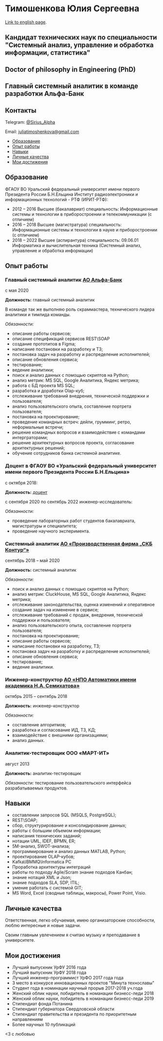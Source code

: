 # Тимошенкова Юлия Сергеевна

[Link to english page](./index_eng.html).

## Кандидат технических наук по специальности "Системный анализ, управление и обработка информации, статистика"

## Doctor of philosophy in Engineering (PhD)

## Главный системный аналитик в команде разработки Альфа-Банк

## Контакты

Telegram: [@Sirius_Alpha](https://t.me/Sirius_Alpha)

Email:
[juliatimoshenkova@gmail.com](juliatimoshenkova@gmail.com)

- [Образование](#образование)
- [Опыт работы](#опыт-работы)
- [Навыки](#навыки)
- [Личные качества](#личные-качества)
- [Мои достижения](#мои-достижения)

## Образование

ФГАОУ ВО Уральский федеральный университет имени первого Президента России Б.Н.Ельцина
Институт радиоэлектроники и информационных технологий - РТФ (ИРИТ-РТФ):

* 2012 – 2016 Высшее (бакалавриат) специальность: Информационные системы и технологии в приборостроении и телекоммуникации (с отличием)
* 2016 – 2018 Высшее (магистратура) специальность: Информационные системы и технологии в науке и приборостроении (с отличием)
* 2018 – 2022 Высшее (аспирантура) специальность: 09.06.01 Информатика и вычислительная техника (Системный анализ, управление и обработка информации)

## Опыт работы

### Главный системный аналитик [АО Альфа-Банк](https://alfabank.ru/)

с мая 2020

**Должность:** главный системный аналитик

В команде так же выполняю роль скраммастера, технического лидера аналитики и тимлида команды.

*Обязанности:*

* описание работы сервисов;
* описание спецификаций сервисов REST\SOAP
* создание прототипов в Figma;
* написание постановки на разработку и ТЗ;
* постановка задач на разработку и распределение исполнителей;
* описание обновления сервиса;
* тестирование;
* ведение аналитики;
* поиск и анализ данных с помощью скриптов на Python;
* анализ метрик: MS SQL, Google Аналитика, Яндекс метрика;
* работа с БД проекта MS SQL;
* разработка и доработки Olap-куб;
* отслеживание требований внедрения, технической поддержки и пользователя;
* анализ пользовательского опыта, составление портрета пользователя;
* постановка на проектирование;
* проведение командных встреч: дейли, грумминг, ретро, неформальные встречи;
* решение командных вопросов и взаимодействие с командами интерграторами;
* решение архитектурных вопросов проекта, согласование архитектурных решений;
* обучение сотрудников банка системной аналитике.

### Доцент в ФГАОУ ВО «Уральский федеральный университет имени первого Президента России Б.Н.Ельцина»

с октября 2018:

**Должность:** [доцент](https://urfu.ru/ru/about/personal-pages/personal/person/julia.timoshenkova/)

с сентября 2020 по сентябрь 2022 инженер-исследователь:

*Обязанности:*

* проведение лабораторных работ студентов бакалавриата, магистратуры и специалитета;
* проведение научного эксперимента.

### Системный аналитик  [АО «Производственная фирма „СКБ Контур“»](https://kontur.ru/)

сентябрь 2018 – май 2020

**Должность:** системный аналитик

*Обязанности:*

* поиск и анализ данных с помощью скриптов на Python;
* анализ метрик: CluckHouse, MS SQL, Google Аналитика, Яндекс метрика;
* отслеживание законодательства, оценка изменений и оперативное создание задач на изменение в сервисе;
* отслеживание требований с продаж, внедрения, технической поддержки и пользователя;
* анализ пользовательского опыта, составление портрета пользователя;
* постановка на проектирование;
* описание работы сервисов;
* написание постановки на разработку, ТЗ;
* постановка задач на разработку и распределение исполнителей;
* описание обновления сервиса;
* тестирование;
* ведение аналитики.

### Инженер-конструктор [АО «НПО Автоматики имени академика Н.А. Семихатова»](https://www.npoa.ru/)

октябрь 2015 – сентябрь 2018

**Должность:** инженер-конструктор

*Обязанности:*

* составление алгоритмов;
* разработка и согласование ИД, ТЗ, КД;
* взаимодействие с внешними организациями;
* анализ данных.

### Аналитик-тестировщик ООО «МАРТ-ИТ»

август 2013

**Должность:** аналитик-тестировщик

*Обязанности:* тестирование пользовательского интерфейса разрабатываемых продуктов.

## Навыки

* составлении запросов SQL (MSQLS, PostgreSQL);
* REST\SOAP;
* сбор, структурирование и консолидирование данных;
* работы с большим объемом информации;
* написания технических заданий;
* нотации UML, IDEF, BPMN, ER;
* 5M-анализ, SWOT-анализа;
* программирование и анализ данных MATLAB, Python;
* проектирование OLAP-кубов;
* Kafka\IBMMQ\Informatica PC
* Проработка архитектуры интеграций
* работы по подходу Agile/Scram знание подходов Канбан;
* знание нотаций XML и Json;
* знание подходов SLA, SDP, ITIL;
* умение работать с системой GIT;
* MS Word, Excel (сводные таблицы, макросы), Power Point, Visio.

## Личные качества

Ответственная, легко обучаемая, имею организаторские способности, люблю интересные и новые задачи.

Своим главным увлечением я считаю музыку и преподавание в университете.

## Мои достижения

* Лучший выпускник УрФУ 2016 года
* Лучший выпускник УрФУ 2018 года
* Лучший инженер-программист УрФО 2017 года года
* 3 место в конкурсе инновационных проектов "Минута технославы"
* Студент года в номинации научный прорыв 2017-2018 уч.года
* Женский облик науки, побидитель в номанации бизнесс-леди 2018
* Женский облик науки, побидитель в номанации бизнесс-леди 2019
* Стипендиат фонда Потанина
* Стипендиат губернатора Свердловской области
* Стипендиат правительства и президента по приоритетным направлениям
* Более научных 10 публикаций

<3 c любовью

